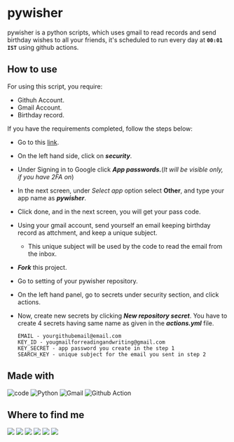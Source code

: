 # pywisher

pywisher is a python scripts, which uses gmail to read records and send birthday wishes to all your friends, it's scheduled to run every day at **```00:01 IST```** using github actions.

## How to use

For using this script, you require:
   - Githuh Account.
   - Gmail Account.
   - Birthday record.

If you have the requirements completed, follow the steps below:
  - Go to this [link](https://myaccount.google.com/).
  - On the left hand side, click on ***security***.
  - Under Signing in to Google click ***App passwords.***(*It will be visible only, if you have 2FA on*)
  - In the next screen, under *Select app* option select **Other**, and type your app name as ***pywisher***.
  - Click done, and in the next screen, you will get your pass code.
  - Using your gmail account, send yourself an email keeping birthday record as attchment, and keep a unique subject.
      - This unique subject will be used by the code to read the email from the inbox.
  - ***Fork*** this project.
  - Go to setting of your pywisher repository.
  - On the left hand panel, go to secrets under security section, and click actions.
  - Now, create new secrets by clicking ***New repository secret***. You have to create 4 secrets having same name as given in the ***actions.yml*** file.
  
     ```
     EMAIL - yourgithubemail@email.com
     KEY_ID - yougmailforreadingandwriting@gmail.com
     KEY_SECRET - app password you create in the step 1
     SEARCH_KEY - unique subject for the email you sent in step 2
     ```

## Made with
![code](https://img.shields.io/badge/Visual_Studio_Code-0078D4?style=for-the-badge&logo=visual%20studio%20code&logoColor=white)
![Python](https://img.shields.io/badge/python-3670A0?style=for-the-badge&logo=python&logoColor=ffdd54)
![Gmail](https://img.shields.io/badge/Gmail-D14836?style=for-the-badge&logo=gmail&logoColor=white)
![Github Action](https://img.shields.io/badge/GitHub_Actions-2088FF?style=for-the-badge&logo=github-actions&logoColor=white)

## Where to find me
 
<p align="left">
 <a href="https://twitter.com/aps08__"><img src="https://img.shields.io/badge/Twitter-1DA1F2?style=for-the-badge&logo=twitter&logoColor=white"></a>
 <a href="https://medium.com/@aps08"><img src="https://img.shields.io/badge/Medium-12100E?style=for-the-badge&logo=medium&logoColor=white"></a>
 <a href="https://www.linkedin.com/in/aps08"><img src="https://img.shields.io/badge/LinkedIn-0077B5?style=for-the-badge&logo=linkedin&logoColor=white"></a>
 <a href="https://github.com/aps08"><img src="https://img.shields.io/badge/GitHub-100000?style=for-the-badge&logo=github&logoColor=white"></a>
 <a href="https://www.youtube.com/channel/UC8biJQnoqm1s2FZ8LK90baA"><img src="https://img.shields.io/badge/YouTube-FF0000?style=for-the-badge&logo=youtube&logoColor=white"></a>
 <a href="mailto:anoopprsingh@gmail.com"><img src="https://img.shields.io/badge/Gmail-D14836?style=for-the-badge&logo=gmail&logoColor=white"></a>
</p>

